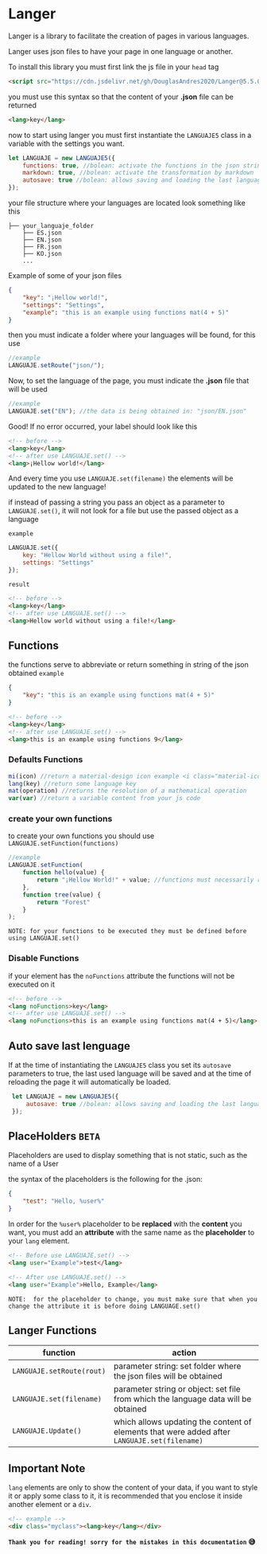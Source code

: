 # Langer
Langer is a library to facilitate the creation of pages in various languages.

Langer uses json files to have your page in one language or another.

To install this library you must first link the js file in your `head` tag
```html
<script src="https://cdn.jsdelivr.net/gh/DouglasAndres2020/Langer@5.5.0/src/Langer.min.js"></script>
```
you must use this syntax so that the content of your **.json** file can be returned
```html
<lang>key</lang>
```

now to start using langer you must first instantiate the `LANGUAJE5` class in a variable with the settings you want.
```js
let LANGUAJE = new LANGUAJE5({
    functions: true, //bolean: activate the functions in the json strings
    markdown: true, //bolean: activate the transformation by markdown
    autosave: true //bolean: allows saving and loading the last language selected by the user.
});
```
your file structure where your languages are located look something like this
```
├── your_languaje_folder
    ├── ES.json
    ├── EN.json
    ├── FR.json
    ├── KO.json
    ...
```
Example of some of your json files
```json
{
    "key": "¡Hellow world!",
    "settings": "Settings",
    "example": "this is an example using functions mat(4 + 5)"
}
```
then you must indicate a folder where your languages will be found, for this use
```js
//example
LANGUAJE.setRoute("json/");
```
Now, to set the language of the page, you must indicate the **.json** file that will be used
```js
//example
LANGUAJE.set("EN"); //the data is being obtained in: "json/EN.json"
```
Good! If no error occurred, your label should look like this
```html
<!-- before -->
<lang>key</lang>
<!-- after use LANGUAJE.set() -->
<lang>¡Hellow world!</lang>
```
And every time you use `LANGUAJE.set(filename)` the elements will be updated to the new language!  

if instead of passing a string you pass an object as a parameter to `LANGUAJE.set()`, it will not look for a file but use the passed object as a language  

`example`
```js
LANGUAJE.set({
    key: "Hellow World without using a file!",
    settings: "Settings"
}); 
``` 
`result`
```html
<!-- before -->
<lang>key</lang>
<!-- after use LANGUAJE.set() -->
<lang>Hellow world without using a file!</lang>
```

## Functions

the functions serve to abbreviate or return something in string of the json obtained
`example`
<br>
```json
{
    "key": "this is an example using functions mat(4 + 5)"
}
```

```html
<!-- before -->
<lang>key</lang>
<!-- after use LANGUAJE.set() -->
<lang>this is an example using functions 9</lang>
```

### Defaults Functions

```js
mi(icon) //return a material-design icon example <i class="material-icon">icon</i>
lang(key) //return some language key
mat(operation) //returns the resolution of a mathematical operation
var(var) //return a variable content from your js code
```
### create your own functions
to create your own functions you should use `LANGUAJE.setFunction(functions)`
```js
//example
LANGUAJE.setFunction(
    function hello(value) {
        return "¡Hellow World!" + value; //functions must necessarily return something.
    },
    function tree(value) {
        return "Forest"
    }
);
```
`NOTE: for your functions to be executed they must be defined before using LANGUAJE.set()`

### Disable Functions
if your element has the `noFunctions` attribute the functions will not be executed on it
```html
<!-- before -->
<lang noFunctions>key</lang>
<!-- after use LANGUAJE.set() -->
<lang noFunctions>this is an example using functions mat(4 + 5)</lang>
```

## Auto save last lenguage
If at the time of instantiating the `LANGUAJE5` class you set its `autosave` parameters to true, the last used language will be saved and at the time of reloading the page it will automatically be loaded.
```js
 let LANGUAJE = new LANGUAJE5({
     autosave: true //bolean: allows saving and loading the last language selected by the user.
 });
```
## PlaceHolders `BETA`
Placeholders are used to display something that is not static, such as the name of a User

the syntax of the placeholders is the following for the .json:

```json
{
    "test": "Hello, %user%"
}
```
In order for the `%user%` placeholder to be **replaced** with the **content** you want, you must add an **attribute** with the same name as the **placeholder** to your `lang` element.

```html
<!-- Before use LANGUAJE.set() -->
<lang user="Example">test</lang>

<!-- After use LANGUAJE.set() -->
<lang user="Example">Hello, Example</lang>
```
`NOTE: 
for the placeholder to change, you must make sure that when you change the attribute it is before doing LANGUAGE.set()`



## Langer Functions 
| function | action |
|---|---|
| `LANGUAJE.setRoute(rout)` | parameter string: set folder where the json files will be obtained |
| `LANGUAJE.set(filename)` | parameter string or object: set file from which the language data will be obtained |
| `LANGUAJE.Update()` | which allows updating the content of elements that were added after `LANGUAJE.set(filename)` |

## Important Note
`lang` elements are only to show the content of your data, if you want to style it or apply some class to it, it is recommended that you enclose it inside another element or a `div`.
```html
<!-- example -->
<div class="myclass"><lang>key</lang></div>
```

**`Thank you for reading! sorry for the mistakes in this documentation`  :sweat_smile:**




